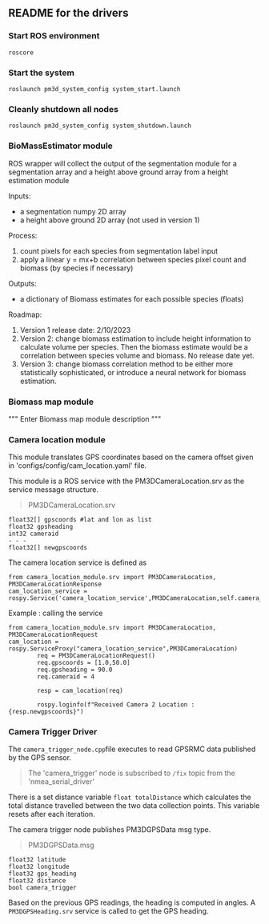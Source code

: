 ## README for the drivers

### Start ROS environment

```
roscore
```
### Start the system 

```
roslaunch pm3d_system_config system_start.launch
```

### Cleanly shutdown all nodes

```
roslaunch pm3d_system_config system_shutdown.launch
```


### BioMassEstimator module
ROS wrapper will collect the output of the segmentation module for a segmentation array and a height above ground array from a height estimation module

Inputs:
- a segmentation numpy 2D array
- a height above ground 2D array (not used in version 1)

Process:
1. count pixels for each species from segmentation label input
2. apply a linear y = mx+b correlation between species pixel count and biomass (by species if necessary)

Outputs:
- a dictionary of Biomass estimates for each possible species (floats)

Roadmap:
1. Version 1 release date: 2/10/2023
2. Version 2: change biomass estimation to include height information to calculate volume per species. Then the biomass estimate would be a correlation between species volume and biomass. No release date yet.
3. Version 3: change biomass correlation method to be either more statistically sophisticated, or introduce a neural network for biomass estimation.


### Biomass map module

"""
    Enter Biomass map module description
"""

### Camera location module

This module translates GPS coordinates based on the camera offset given in 'configs/config/cam_location.yaml' file.

This module is a ROS service with the PM3DCameraLocation.srv as the service message structure.

> PM3DCameraLocation.srv 
```
float32[] gpscoords #lat and lon as list 
float32 gpsheading 
int32 cameraid
- - - 
float32[] newgpscoords 
```
The camera location service is defined as 

```
from camera_location_module.srv import PM3DCameraLocation, PM3DCameraLocationResponse
cam_location_service = rospy.Service('camera_location_service',PM3DCameraLocation,self.camera_location_callback)
```

Example : calling the service 

```
from camera_location_module.srv import PM3DCameraLocation, PM3DCameraLocationRequest
cam_location = rospy.ServiceProxy("camera_location_service",PM3DCameraLocation)
        req = PM3DCameraLocationRequest()
        req.gpscoords = [1.0,50.0]
        req.gpsheading = 90.0
        req.cameraid = 4
        
        resp = cam_location(req)
        
        rospy.loginfo(f"Received Camera 2 Location : {resp.newgpscoords}")
```

### Camera Trigger Driver

The ```camera_trigger_node.cpp```file executes to read GPSRMC data published by the GPS sensor.

> The 'camera_trigger' node is subscribed to ``` /fix ``` topic from the 'nmea_serial_driver'

There is a set distance variable ``` float totalDistance ``` which calculates the total distance travelled between the two data collection points. This variable resets after each iteration.

The camera trigger node publishes PM3DGPSData msg type.

> PM3DGPSData.msg
```
float32 latitude
float32 longitude
float32 gps_heading
float32 distance 
bool camera_trigger
```
Based on the previous GPS readings, the heading is computed in angles. A ```PM3DGPSHeading.srv``` service is called to get the GPS heading. 